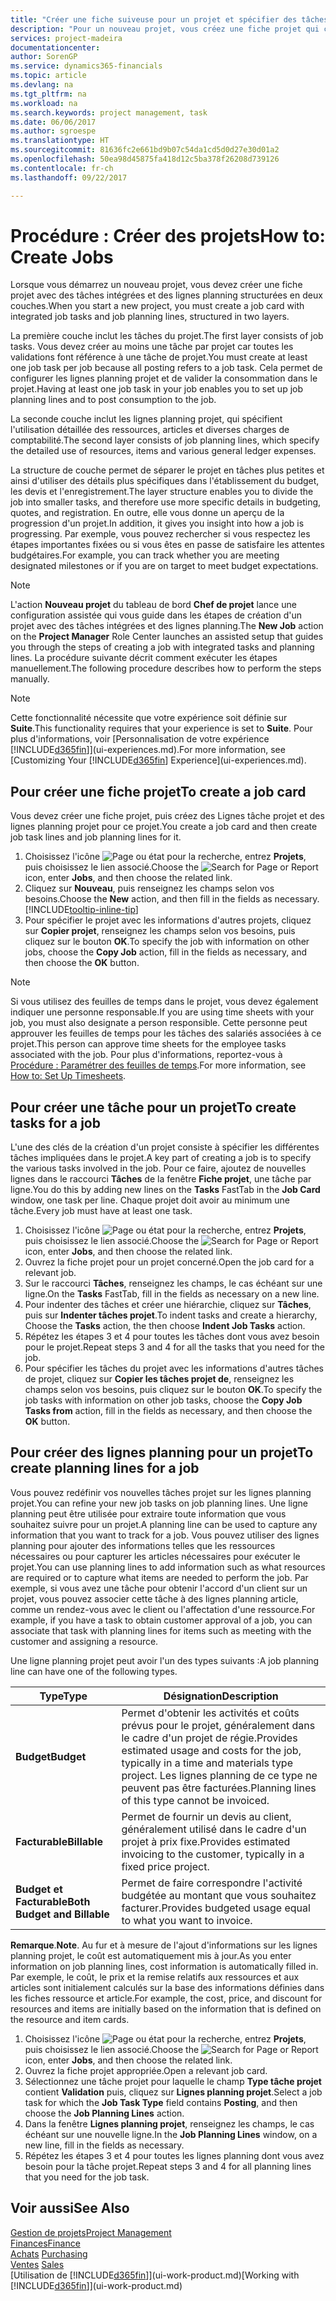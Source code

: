 ```yaml
---
title: "Créer une fiche suiveuse pour un projet et spécifier des tâches| Microsoft Docs"
description: "Pour un nouveau projet, vous créez une fiche projet qui contient les tâches projet et les lignes planning, pour vous aider à gérer la progression et les budgets."
services: project-madeira
documentationcenter: 
author: SorenGP
ms.service: dynamics365-financials
ms.topic: article
ms.devlang: na
ms.tgt_pltfrm: na
ms.workload: na
ms.search.keywords: project management, task
ms.date: 06/06/2017
ms.author: sgroespe
ms.translationtype: HT
ms.sourcegitcommit: 81636fc2e661bd9b07c54da1cd5d0d27e30d01a2
ms.openlocfilehash: 50ea98d45875fa418d12c5ba378f26208d739126
ms.contentlocale: fr-ch
ms.lasthandoff: 09/22/2017

---
```

# <a name="how-to-create-jobs"></a><span data-ttu-id="abc67-103">Procédure : Créer des projets</span><span class="sxs-lookup"><span data-stu-id="abc67-103">How to: Create Jobs</span></span>
<span data-ttu-id="abc67-104">Lorsque vous démarrez un nouveau projet, vous devez créer une fiche projet avec des tâches intégrées et des lignes planning structurées en deux couches.</span><span class="sxs-lookup"><span data-stu-id="abc67-104">When you start a new project, you must create a job card with integrated job tasks and job planning lines, structured in two layers.</span></span>  

<span data-ttu-id="abc67-105">La première couche inclut les tâches du projet.</span><span class="sxs-lookup"><span data-stu-id="abc67-105">The first layer consists of job tasks.</span></span> <span data-ttu-id="abc67-106">Vous devez créer au moins une tâche par projet car toutes les validations font référence à une tâche de projet.</span><span class="sxs-lookup"><span data-stu-id="abc67-106">You must create at least one job task per job because all posting refers to a job task.</span></span> <span data-ttu-id="abc67-107">Cela permet de configurer les lignes planning projet et de valider la consommation dans le projet.</span><span class="sxs-lookup"><span data-stu-id="abc67-107">Having at least one job task in your job enables you to set up job planning lines and to post consumption to the job.</span></span>

<span data-ttu-id="abc67-108">La seconde couche inclut les lignes planning projet, qui spécifient l'utilisation détaillée des ressources, articles et diverses charges de comptabilité.</span><span class="sxs-lookup"><span data-stu-id="abc67-108">The second layer consists of job planning lines, which specify the detailed use of resources, items and various general ledger expenses.</span></span>

<span data-ttu-id="abc67-109">La structure de couche permet de séparer le projet en tâches plus petites et ainsi d'utiliser des détails plus spécifiques dans l'établissement du budget, les devis et l'enregistrement.</span><span class="sxs-lookup"><span data-stu-id="abc67-109">The layer structure enables you to divide the job into smaller tasks, and therefore use more specific details in budgeting, quotes, and registration.</span></span> <span data-ttu-id="abc67-110">En outre, elle vous donne un aperçu de la progression d'un projet.</span><span class="sxs-lookup"><span data-stu-id="abc67-110">In addition, it gives you insight into how a job is progressing.</span></span> <span data-ttu-id="abc67-111">Par exemple, vous pouvez rechercher si vous respectez les étapes importantes fixées ou si vous êtes en passe de satisfaire les attentes budgétaires.</span><span class="sxs-lookup"><span data-stu-id="abc67-111">For example, you can track whether you are meeting designated milestones or if you are on target to meet budget expectations.</span></span>

> [!NOTE]  
>   <span data-ttu-id="abc67-112">L'action **Nouveau projet** du tableau de bord **Chef de projet** lance une configuration assistée qui vous guide dans les étapes de création d'un projet avec des tâches intégrées et des lignes planning.</span><span class="sxs-lookup"><span data-stu-id="abc67-112">The **New Job** action on the **Project Manager** Role Center launches an assisted setup that guides you through the steps of creating a job with integrated tasks and planning lines.</span></span> <span data-ttu-id="abc67-113">La procédure suivante décrit comment exécuter les étapes manuellement.</span><span class="sxs-lookup"><span data-stu-id="abc67-113">The following procedure describes how to perform the steps manually.</span></span>

> [!NOTE]  
>   <span data-ttu-id="abc67-114">Cette fonctionnalité nécessite que votre expérience soit définie sur **Suite**.</span><span class="sxs-lookup"><span data-stu-id="abc67-114">This functionality requires that your experience is set to **Suite**.</span></span> <span data-ttu-id="abc67-115">Pour plus d'informations, voir [Personnalisation de votre expérience [!INCLUDE[d365fin](includes/d365fin_md.md)]](ui-experiences.md).</span><span class="sxs-lookup"><span data-stu-id="abc67-115">For more information, see [Customizing Your [!INCLUDE[d365fin](includes/d365fin_md.md)] Experience](ui-experiences.md).</span></span>

## <a name="to-create-a-job-card"></a><span data-ttu-id="abc67-116">Pour créer une fiche projet</span><span class="sxs-lookup"><span data-stu-id="abc67-116">To create a job card</span></span>
<span data-ttu-id="abc67-117">Vous devez créer une fiche projet, puis créez des Lignes tâche projet et des lignes planning projet pour ce projet.</span><span class="sxs-lookup"><span data-stu-id="abc67-117">You create a job card and then create job task lines and job planning lines for it.</span></span>

1. <span data-ttu-id="abc67-118">Choisissez l'icône ![Page ou état pour la recherche](media/ui-search/search_small.png "Page ou état pour la recherche"), entrez **Projets**, puis choisissez le lien associé.</span><span class="sxs-lookup"><span data-stu-id="abc67-118">Choose the ![Search for Page or Report](media/ui-search/search_small.png "Search for Page or Report icon") icon, enter **Jobs**, and then choose the related link.</span></span>  
2. <span data-ttu-id="abc67-119">Cliquez sur **Nouveau**, puis renseignez les champs selon vos besoins.</span><span class="sxs-lookup"><span data-stu-id="abc67-119">Choose the **New** action, and then fill in the fields as necessary.</span></span> [!INCLUDE[tooltip-inline-tip](includes/tooltip-inline-tip_md.md)]
3. <span data-ttu-id="abc67-120">Pour spécifier le projet avec les informations d'autres projets, cliquez sur **Copier projet**, renseignez les champs selon vos besoins, puis cliquez sur le bouton **OK**.</span><span class="sxs-lookup"><span data-stu-id="abc67-120">To specify the job with information on other jobs, choose the **Copy Job** action, fill in the fields as necessary, and then choose the **OK** button.</span></span>

> [!NOTE]  
>   <span data-ttu-id="abc67-121">Si vous utilisez des feuilles de temps dans le projet, vous devez également indiquer une personne responsable.</span><span class="sxs-lookup"><span data-stu-id="abc67-121">If you are using time sheets with your job, you must also designate a person responsible.</span></span> <span data-ttu-id="abc67-122">Cette personne peut approuver les feuilles de temps pour les tâches des salariés associées à ce projet.</span><span class="sxs-lookup"><span data-stu-id="abc67-122">This person can approve time sheets for the employee tasks associated with the job.</span></span> <span data-ttu-id="abc67-123">Pour plus d'informations, reportez-vous à [Procédure : Paramétrer des feuilles de temps](projects-how-setup-time-sheets.md).</span><span class="sxs-lookup"><span data-stu-id="abc67-123">For more information, see [How to: Set Up Timesheets](projects-how-setup-time-sheets.md).</span></span>

## <a name="to-create-tasks-for-a-job"></a><span data-ttu-id="abc67-124">Pour créer une tâche pour un projet</span><span class="sxs-lookup"><span data-stu-id="abc67-124">To create tasks for a job</span></span>
<span data-ttu-id="abc67-125">L'une des clés de la création d'un projet consiste à spécifier les différentes tâches impliquées dans le projet.</span><span class="sxs-lookup"><span data-stu-id="abc67-125">A key part of creating a job is to specify the various tasks involved in the job.</span></span> <span data-ttu-id="abc67-126">Pour ce faire, ajoutez de nouvelles lignes dans le raccourci **Tâches** de la fenêtre **Fiche projet**, une tâche par ligne.</span><span class="sxs-lookup"><span data-stu-id="abc67-126">You do this by adding new lines on the **Tasks** FastTab in the **Job Card** window, one task per line.</span></span> <span data-ttu-id="abc67-127">Chaque projet doit avoir au minimum une tâche.</span><span class="sxs-lookup"><span data-stu-id="abc67-127">Every job must have at least one task.</span></span>

1. <span data-ttu-id="abc67-128">Choisissez l'icône ![Page ou état pour la recherche](media/ui-search/search_small.png "Page ou état pour la recherche"), entrez **Projets**, puis choisissez le lien associé.</span><span class="sxs-lookup"><span data-stu-id="abc67-128">Choose the ![Search for Page or Report](media/ui-search/search_small.png "Search for Page or Report icon") icon, enter **Jobs**, and then choose the related link.</span></span>
2. <span data-ttu-id="abc67-129">Ouvrez la fiche projet pour un projet concerné.</span><span class="sxs-lookup"><span data-stu-id="abc67-129">Open the job card for a relevant job.</span></span>
3. <span data-ttu-id="abc67-130">Sur le raccourci **Tâches**, renseignez les champs, le cas échéant sur une ligne.</span><span class="sxs-lookup"><span data-stu-id="abc67-130">On the **Tasks** FastTab, fill in the fields as necessary on a new line.</span></span>
4. <span data-ttu-id="abc67-131">Pour indenter des tâches et créer une hiérarchie, cliquez sur **Tâches**, puis sur **Indenter tâches projet**.</span><span class="sxs-lookup"><span data-stu-id="abc67-131">To indent tasks and create a hierarchy, Choose the **Tasks** action, the then choose **Indent Job Tasks** action.</span></span>
5. <span data-ttu-id="abc67-132">Répétez les étapes 3 et 4 pour toutes les tâches dont vous avez besoin pour le projet.</span><span class="sxs-lookup"><span data-stu-id="abc67-132">Repeat steps 3 and 4 for all the tasks that you need for the job.</span></span>
6. <span data-ttu-id="abc67-133">Pour spécifier les tâches du projet avec les informations d'autres tâches de projet, cliquez sur **Copier les tâches projet de**, renseignez les champs selon vos besoins, puis cliquez sur le bouton **OK**.</span><span class="sxs-lookup"><span data-stu-id="abc67-133">To specify the job tasks with information on other job tasks, choose the **Copy Job Tasks from** action, fill in the fields as necessary, and then choose the **OK** button.</span></span>

## <a name="to-create-planning-lines-for-a-job"></a><span data-ttu-id="abc67-134">Pour créer des lignes planning pour un projet</span><span class="sxs-lookup"><span data-stu-id="abc67-134">To create planning lines for a job</span></span>
<span data-ttu-id="abc67-135">Vous pouvez redéfinir vos nouvelles tâches projet sur les lignes planning projet.</span><span class="sxs-lookup"><span data-stu-id="abc67-135">You can refine your new job tasks on job planning lines.</span></span> <span data-ttu-id="abc67-136">Une ligne planning peut être utilisée pour extraire toute information que vous souhaitez suivre pour un projet.</span><span class="sxs-lookup"><span data-stu-id="abc67-136">A planning line can be used to capture any information that you want to track for a job.</span></span> <span data-ttu-id="abc67-137">Vous pouvez utiliser des lignes planning pour ajouter des informations telles que les ressources nécessaires ou pour capturer les articles nécessaires pour exécuter le projet.</span><span class="sxs-lookup"><span data-stu-id="abc67-137">You can use planning lines to add information such as what resources are required or to capture what items are needed to perform the job.</span></span> <span data-ttu-id="abc67-138">Par exemple, si vous avez une tâche pour obtenir l'accord d'un client sur un projet, vous pouvez associer cette tâche à des lignes planning article, comme un rendez-vous avec le client ou l'affectation d'une ressource.</span><span class="sxs-lookup"><span data-stu-id="abc67-138">For example, if you have a task to obtain customer approval of a job, you can associate that task with planning lines for items such as meeting with the customer and assigning a resource.</span></span>  

<span data-ttu-id="abc67-139">Une ligne planning projet peut avoir l'un des types suivants :</span><span class="sxs-lookup"><span data-stu-id="abc67-139">A job planning line can have one of the following types.</span></span>  

| <span data-ttu-id="abc67-140">Type</span><span class="sxs-lookup"><span data-stu-id="abc67-140">Type</span></span> | <span data-ttu-id="abc67-141">Désignation</span><span class="sxs-lookup"><span data-stu-id="abc67-141">Description</span></span> |
| --- | --- |
| <span data-ttu-id="abc67-142">**Budget**</span><span class="sxs-lookup"><span data-stu-id="abc67-142">**Budget**</span></span> |<span data-ttu-id="abc67-143">Permet d'obtenir les activités et coûts prévus pour le projet, généralement dans le cadre d'un projet de régie.</span><span class="sxs-lookup"><span data-stu-id="abc67-143">Provides estimated usage and costs for the job, typically in a time and materials type project.</span></span> <span data-ttu-id="abc67-144">Les lignes planning de ce type ne peuvent pas être facturées.</span><span class="sxs-lookup"><span data-stu-id="abc67-144">Planning lines of this type cannot be invoiced.</span></span> |
| <span data-ttu-id="abc67-145">**Facturable**</span><span class="sxs-lookup"><span data-stu-id="abc67-145">**Billable**</span></span> |<span data-ttu-id="abc67-146">Permet de fournir un devis au client, généralement utilisé dans le cadre d'un projet à prix fixe.</span><span class="sxs-lookup"><span data-stu-id="abc67-146">Provides estimated invoicing to the customer, typically in a fixed price project.</span></span> |
| <span data-ttu-id="abc67-147">**Budget et Facturable**</span><span class="sxs-lookup"><span data-stu-id="abc67-147">**Both Budget and Billable**</span></span> |<span data-ttu-id="abc67-148">Permet de faire correspondre l'activité budgétée au montant que vous souhaitez facturer.</span><span class="sxs-lookup"><span data-stu-id="abc67-148">Provides budgeted usage equal to what you want to invoice.</span></span> |

<span data-ttu-id="abc67-149">**Remarque**.</span><span class="sxs-lookup"><span data-stu-id="abc67-149">**Note**.</span></span> <span data-ttu-id="abc67-150">Au fur et à mesure de l'ajout d'informations sur les lignes planning projet, le coût est automatiquement mis à jour.</span><span class="sxs-lookup"><span data-stu-id="abc67-150">As you enter information on job planning lines, cost information is automatically filled in.</span></span> <span data-ttu-id="abc67-151">Par exemple, le coût, le prix et la remise relatifs aux ressources et aux articles sont initialement calculés sur la base des informations définies dans les fiches ressource et article.</span><span class="sxs-lookup"><span data-stu-id="abc67-151">For example, the cost, price, and discount for resources and items are initially based on the information that is defined on the resource and item cards.</span></span>

1. <span data-ttu-id="abc67-152">Choisissez l'icône ![Page ou état pour la recherche](media/ui-search/search_small.png "Page ou état pour la recherche"), entrez **Projets**, puis choisissez le lien associé.</span><span class="sxs-lookup"><span data-stu-id="abc67-152">Choose the ![Search for Page or Report](media/ui-search/search_small.png "Search for Page or Report icon") icon, enter **Jobs**, and then choose the related link.</span></span>
2. <span data-ttu-id="abc67-153">Ouvrez la fiche projet appropriée.</span><span class="sxs-lookup"><span data-stu-id="abc67-153">Open a relevant job card.</span></span>
3. <span data-ttu-id="abc67-154">Sélectionnez une tâche projet pour laquelle le champ **Type tâche projet** contient **Validation** puis, cliquez sur **Lignes planning projet**.</span><span class="sxs-lookup"><span data-stu-id="abc67-154">Select a job task for which the **Job Task Type** field contains **Posting**, and then choose the **Job Planning Lines** action.</span></span>  
4. <span data-ttu-id="abc67-155">Dans la fenêtre **Lignes planning projet**, renseignez les champs, le cas échéant sur une nouvelle ligne.</span><span class="sxs-lookup"><span data-stu-id="abc67-155">In the **Job Planning Lines** window, on a new line, fill in the fields as necessary.</span></span>
5. <span data-ttu-id="abc67-156">Répétez les étapes 3 et 4 pour toutes les lignes planning dont vous avez besoin pour la tâche projet.</span><span class="sxs-lookup"><span data-stu-id="abc67-156">Repeat steps 3 and 4 for all planning lines that you need for the job task.</span></span>

## <a name="see-also"></a><span data-ttu-id="abc67-157">Voir aussi</span><span class="sxs-lookup"><span data-stu-id="abc67-157">See Also</span></span>
[<span data-ttu-id="abc67-158">Gestion de projets</span><span class="sxs-lookup"><span data-stu-id="abc67-158">Project Management</span></span>](projects-manage-projects.md)  
[<span data-ttu-id="abc67-159">Finances</span><span class="sxs-lookup"><span data-stu-id="abc67-159">Finance</span></span>](finance.md)  
<span data-ttu-id="abc67-160">[Achats](purchasing-manage-purchasing.md)       </span><span class="sxs-lookup"><span data-stu-id="abc67-160">[Purchasing](purchasing-manage-purchasing.md)       </span></span>  
<span data-ttu-id="abc67-161">[Ventes](sales-manage-sales.md)    </span><span class="sxs-lookup"><span data-stu-id="abc67-161">[Sales](sales-manage-sales.md)    </span></span>  
<span data-ttu-id="abc67-162">[Utilisation de [!INCLUDE[d365fin](includes/d365fin_md.md)]](ui-work-product.md)</span><span class="sxs-lookup"><span data-stu-id="abc67-162">[Working with [!INCLUDE[d365fin](includes/d365fin_md.md)]](ui-work-product.md)</span></span>  

